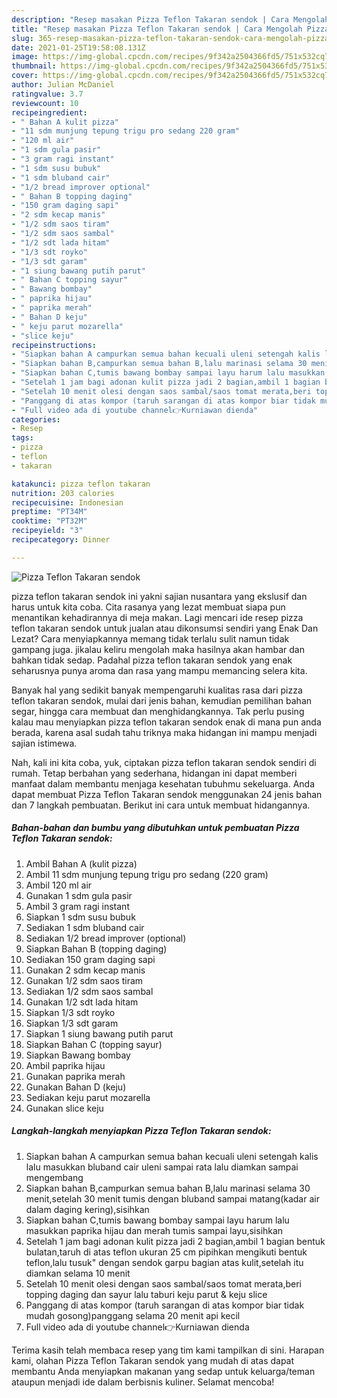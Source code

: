 ```yaml
---
description: "Resep masakan Pizza Teflon Takaran sendok | Cara Mengolah Pizza Teflon Takaran sendok Yang Sempurna"
title: "Resep masakan Pizza Teflon Takaran sendok | Cara Mengolah Pizza Teflon Takaran sendok Yang Sempurna"
slug: 365-resep-masakan-pizza-teflon-takaran-sendok-cara-mengolah-pizza-teflon-takaran-sendok-yang-sempurna
date: 2021-01-25T19:58:08.131Z
image: https://img-global.cpcdn.com/recipes/9f342a2504366fd5/751x532cq70/pizza-teflon-takaran-sendok-foto-resep-utama.jpg
thumbnail: https://img-global.cpcdn.com/recipes/9f342a2504366fd5/751x532cq70/pizza-teflon-takaran-sendok-foto-resep-utama.jpg
cover: https://img-global.cpcdn.com/recipes/9f342a2504366fd5/751x532cq70/pizza-teflon-takaran-sendok-foto-resep-utama.jpg
author: Julian McDaniel
ratingvalue: 3.7
reviewcount: 10
recipeingredient:
- " Bahan A kulit pizza"
- "11 sdm munjung tepung trigu pro sedang 220 gram"
- "120 ml air"
- "1 sdm gula pasir"
- "3 gram ragi instant"
- "1 sdm susu bubuk"
- "1 sdm bluband cair"
- "1/2 bread improver optional"
- " Bahan B topping daging"
- "150 gram daging sapi"
- "2 sdm kecap manis"
- "1/2 sdm saos tiram"
- "1/2 sdm saos sambal"
- "1/2 sdt lada hitam"
- "1/3 sdt royko"
- "1/3 sdt garam"
- "1 siung bawang putih parut"
- " Bahan C topping sayur"
- " Bawang bombay"
- " paprika hijau"
- " paprika merah"
- " Bahan D keju"
- " keju parut mozarella"
- "slice keju"
recipeinstructions:
- "Siapkan bahan A campurkan semua bahan kecuali uleni setengah kalis lalu masukkan bluband cair uleni sampai rata lalu diamkan sampai mengembang"
- "Siapkan bahan B,campurkan semua bahan B,lalu marinasi selama 30 menit,setelah 30 menit tumis dengan bluband sampai matang(kadar air dalam daging kering),sisihkan"
- "Siapkan bahan C,tumis bawang bombay sampai layu harum lalu masukkan paprika hijau dan merah tumis sampai layu,sisihkan"
- "Setelah 1 jam bagi adonan kulit pizza jadi 2 bagian,ambil 1 bagian bentuk bulatan,taruh di atas teflon ukuran 25 cm pipihkan mengikuti bentuk teflon,lalu tusuk&#34; dengan sendok garpu bagian atas kulit,setelah itu diamkan selama 10 menit"
- "Setelah 10 menit olesi dengan saos sambal/saos tomat merata,beri topping daging dan sayur lalu taburi keju parut &amp; keju slice"
- "Panggang di atas kompor (taruh sarangan di atas kompor biar tidak mudah gosong)panggang selama 20 menit api kecil"
- "Full video ada di youtube channel👉Kurniawan dienda"
categories:
- Resep
tags:
- pizza
- teflon
- takaran

katakunci: pizza teflon takaran 
nutrition: 203 calories
recipecuisine: Indonesian
preptime: "PT34M"
cooktime: "PT32M"
recipeyield: "3"
recipecategory: Dinner

---
```



![Pizza Teflon Takaran sendok](https://img-global.cpcdn.com/recipes/9f342a2504366fd5/751x532cq70/pizza-teflon-takaran-sendok-foto-resep-utama.jpg)


pizza teflon takaran sendok ini yakni sajian nusantara yang ekslusif dan harus untuk kita coba. Cita rasanya yang lezat membuat siapa pun menantikan kehadirannya di meja makan.
Lagi mencari ide resep pizza teflon takaran sendok untuk jualan atau dikonsumsi sendiri yang Enak Dan Lezat? Cara menyiapkannya memang tidak terlalu sulit namun tidak gampang juga. jikalau keliru mengolah maka hasilnya akan hambar dan bahkan tidak sedap. Padahal pizza teflon takaran sendok yang enak seharusnya punya aroma dan rasa yang mampu memancing selera kita.

Banyak hal yang sedikit banyak mempengaruhi kualitas rasa dari pizza teflon takaran sendok, mulai dari jenis bahan, kemudian pemilihan bahan segar, hingga cara membuat dan menghidangkannya. Tak perlu pusing kalau mau menyiapkan pizza teflon takaran sendok enak di mana pun anda berada, karena asal sudah tahu triknya maka hidangan ini mampu menjadi sajian istimewa.




Nah, kali ini kita coba, yuk, ciptakan pizza teflon takaran sendok sendiri di rumah. Tetap berbahan yang sederhana, hidangan ini dapat memberi manfaat dalam membantu menjaga kesehatan tubuhmu sekeluarga. Anda dapat membuat Pizza Teflon Takaran sendok menggunakan 24 jenis bahan dan 7 langkah pembuatan. Berikut ini cara untuk membuat hidangannya.

<!--inarticleads1-->

##### Bahan-bahan dan bumbu yang dibutuhkan untuk pembuatan Pizza Teflon Takaran sendok:

1. Ambil  Bahan A (kulit pizza)
1. Ambil 11 sdm munjung tepung trigu pro sedang (220 gram)
1. Ambil 120 ml air
1. Gunakan 1 sdm gula pasir
1. Ambil 3 gram ragi instant
1. Siapkan 1 sdm susu bubuk
1. Sediakan 1 sdm bluband cair
1. Sediakan 1/2 bread improver (optional)
1. Siapkan  Bahan B (topping daging)
1. Sediakan 150 gram daging sapi
1. Gunakan 2 sdm kecap manis
1. Gunakan 1/2 sdm saos tiram
1. Sediakan 1/2 sdm saos sambal
1. Gunakan 1/2 sdt lada hitam
1. Siapkan 1/3 sdt royko
1. Siapkan 1/3 sdt garam
1. Siapkan 1 siung bawang putih parut
1. Siapkan  Bahan C (topping sayur)
1. Siapkan  Bawang bombay
1. Ambil  paprika hijau
1. Gunakan  paprika merah
1. Gunakan  Bahan D (keju)
1. Sediakan  keju parut mozarella
1. Gunakan slice keju




<!--inarticleads2-->

##### Langkah-langkah menyiapkan Pizza Teflon Takaran sendok:

1. Siapkan bahan A campurkan semua bahan kecuali uleni setengah kalis lalu masukkan bluband cair uleni sampai rata lalu diamkan sampai mengembang
1. Siapkan bahan B,campurkan semua bahan B,lalu marinasi selama 30 menit,setelah 30 menit tumis dengan bluband sampai matang(kadar air dalam daging kering),sisihkan
1. Siapkan bahan C,tumis bawang bombay sampai layu harum lalu masukkan paprika hijau dan merah tumis sampai layu,sisihkan
1. Setelah 1 jam bagi adonan kulit pizza jadi 2 bagian,ambil 1 bagian bentuk bulatan,taruh di atas teflon ukuran 25 cm pipihkan mengikuti bentuk teflon,lalu tusuk&#34; dengan sendok garpu bagian atas kulit,setelah itu diamkan selama 10 menit
1. Setelah 10 menit olesi dengan saos sambal/saos tomat merata,beri topping daging dan sayur lalu taburi keju parut &amp; keju slice
1. Panggang di atas kompor (taruh sarangan di atas kompor biar tidak mudah gosong)panggang selama 20 menit api kecil
1. Full video ada di youtube channel👉Kurniawan dienda




Terima kasih telah membaca resep yang tim kami tampilkan di sini. Harapan kami, olahan Pizza Teflon Takaran sendok yang mudah di atas dapat membantu Anda menyiapkan makanan yang sedap untuk keluarga/teman ataupun menjadi ide dalam berbisnis kuliner. Selamat mencoba!
